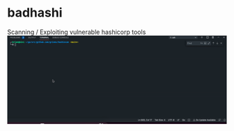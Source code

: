 # badhashi
Scanning / Exploiting vulnerable hashicorp tools
![grab-landing-page](https://github.com/grines/hashiscan/blob/main/badhashi.gif)
